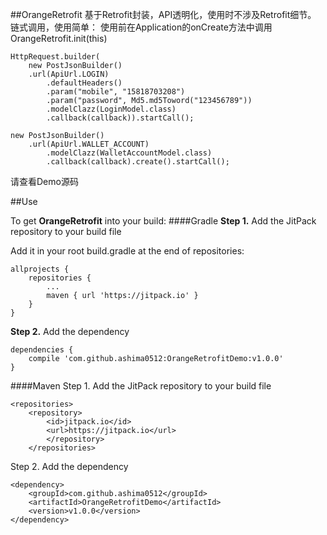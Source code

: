 ##OrangeRetrofit
基于Retrofit封装，API透明化，使用时不涉及Retrofit细节。
链式调用，使用简单：
使用前在Application的onCreate方法中调用OrangeRetrofit.init(this)
```
HttpRequest.builder(
	new PostJsonBuilder()
	.url(ApiUrl.LOGIN)
        .defaultHeaders()
        .param("mobile", "15818703208")
        .param("password", Md5.md5Toword("123456789"))
        .modelClazz(LoginModel.class)
        .callback(callback)).startCall();
```
```
new PostJsonBuilder()
	.url(ApiUrl.WALLET_ACCOUNT)
        .modelClazz(WalletAccountModel.class)
        .callback(callback).create().startCall();
```

请查看Demo源码


##Use

To get **OrangeRetrofit** into your build:
####Gradle
**Step 1.** Add the JitPack repository to your build file

Add it in your root build.gradle at the end of repositories:

```
allprojects {
	repositories {
		...
		maven { url 'https://jitpack.io' }
	}
}
```
**Step 2.** Add the dependency
```
dependencies {
	compile 'com.github.ashima0512:OrangeRetrofitDemo:v1.0.0'
}
```
####Maven
Step 1. Add the JitPack repository to your build file
```
<repositories>
	<repository>
		<id>jitpack.io</id>
		<url>https://jitpack.io</url>
		</repository>
	</repositories>
```
Step 2. Add the dependency
```
<dependency>
	<groupId>com.github.ashima0512</groupId>
	<artifactId>OrangeRetrofitDemo</artifactId>
	<version>v1.0.0</version>
</dependency>
```


